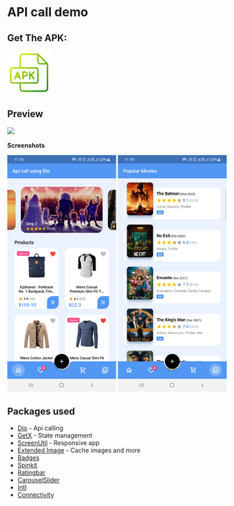 
# API call demo

## Get The APK:

<a href='apk/flutter_api_call_app-arm64.apk'>
<img alt='Get The APK' src="screenshots/ic_apk_file.png" height="100" /></a>


  
## Preview

![](https://user-images.githubusercontent.com/83745421/157647408-0b3a0a8c-6bd6-47e2-837e-5f28ecc93676.gif)

**Screenshots**

<img src="screenshots/home_tab.png" heigth="400" width="250"/>  <img src="screenshots/movie_tab.png" heigth="400" width="250"/>


## Packages used
* [Dio](https://pub.dev/packages/dio) - Api calling
* [GetX](https://pub.dev/packages/get) - State management
* [ScreenUtil](https://pub.dev/packages/flutter_screenutil) - Responsive app 
* [Extended Image](https://pub.dev/packages/extended_image) - Cache images and more
* [Badges](https://pub.dev/packages/badges)
* [Spinkit](https://pub.dev/packages/flutter_spinkit)
* [Ratingbar](https://pub.dev/packages/flutter_rating_bar)
* [CarouselSlider](https://pub.dev/packages/carousel_slider)
* [Intl](https://pub.dev/packages/intl)
* [Connectivity](https://pub.dev/packages/connectivity_plus)
